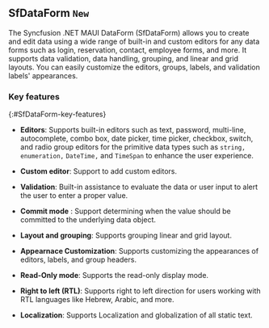 ## SfDataForm `New`

The Syncfusion .NET MAUI DataForm (SfDataForm) allows you to create and edit data using a wide range of built-in and custom editors for any data forms such as login, reservation, contact, employee forms, and more. It supports data validation, data handling, grouping, and linear and grid layouts. You can easily customize the editors, groups, labels, and validation labels' appearances.

### Key features

{:#SfDataForm-key-features}

* **Editors**: Supports built-in editors such as text, password, multi-line, autocomplete, combo box, date picker, time picker, checkbox, switch, and radio group editors for the primitive data types such as `string,` `enumeration,` `DateTime,` and `TimeSpan` to enhance the user experience.

* **Custom editor**: Support to add custom editors.

* **Validation**: Built-in assistance to evaluate the data or user input to alert the user to enter a proper value.

* **Commit mode** : Support determining when the value should be committed to the underlying data object.

* **Layout and grouping**: Supports grouping linear and grid layout.

* **Appearnace Customization**: Supports customizing the appearances of editors, labels, and group headers.

* **Read-Only mode**: Supports the read-only display mode.

* **Right to left (RTL)**: Supports right to left direction for users working with RTL languages like Hebrew, Arabic, and more.

* **Localization**: Supports Localization and globalization of all static text.